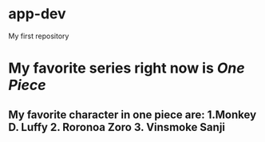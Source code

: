 # app-dev
My first repository
# My favorite series right now is *One Piece*
## My favorite character in one piece are: 1.**Monkey D. Luffy** 2. **Roronoa Zoro** 3. **Vinsmoke Sanji**
